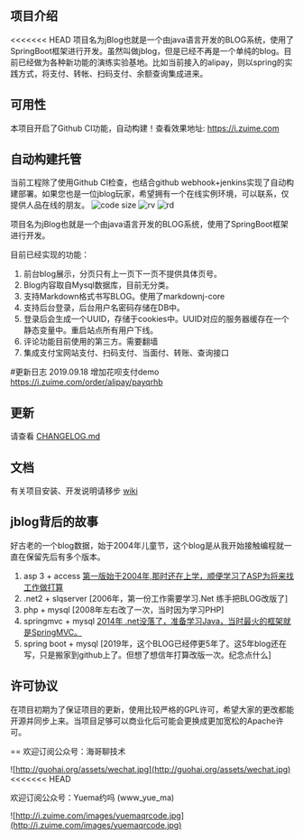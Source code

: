 ## 项目介绍
<<<<<<< HEAD
项目名为jBlog也就是一个由java语言开发的BLOG系统，使用了SpringBoot框架进行开发。虽然叫做jblog，但是已经不再是一个单纯的blog。目前已经做为各种新功能的演练实验基地。比如当前接入的alipay，则以spring的实践方式，将支付、转帐、扫码支付、余额查询集成进来。

## 可用性
本项目开启了Github CI功能，自动构建！查看效果地址: https://i.zuime.com

## 自动构建托管
当前工程除了使用Github CI检查，也结合github webhook+jenkins实现了自动构建部署。如果您也是一位jblog玩家，希望拥有一个在线实例环境，可以联系，仅提供人品在线的朋友。
![code size](https://img.shields.io/github/languages/code-size/guohai163/jblog.svg?style=flat-square&color=6699FF)
![rv](https://img.shields.io/github/release/guohai163/jblog.svg?style=flat-square&color=CC6666)
![rd](https://img.shields.io/github/release-date/guohai163/jblog.svg?style=flat-square&color=99CCFF)

项目名为jBlog也就是一个由java语言开发的BLOG系统，使用了SpringBoot框架进行开发。


目前已经实现的功能：

1. 前台blog展示，分页只有上一页下一页不提供具体页号。
2. Blog内容取自Mysql数据库，目前无分类。
3. 支持Markdown格式书写BLOG。使用了markdownj-core
4. 支持后台登录，后台用户名密码存储在DB中。
5. 登录后会生成一个UUID，存储于cookies中。UUID对应的服务器缓存在一个静态变量中。重启站点所有用户下线。
6. 评论功能目前使用的第三方。需要翻墙
7. 集成支付宝网站支付、扫码支付、当面付、转账、查询接口

#更新日志
2019.09.18 增加花呗支付demo https://i.zuime.com/order/alipay/payqrhb

## 更新

请查看 [CHANGELOG.md](/CHANGELOG.md)

## 文档

有关项目安装、开发说明请移步 [wiki](https://github.com/guohai163/jblog/wiki/)

## jblog背后的故事

好古老的一个blog数据，始于2004年儿童节，这个blog是从我开始接触编程就一直在保留先后有多个版本。

1. asp 3 + access [第一版始于2004年,那时还在上学，顺便学习了ASP为将来找工作做打算](http://jblog.guohai.org/2004/6/1/blog/)
2. .net2 + slqserver [2006年，第一份工作需要学习.Net 练手把BLOG改版了]
3. php + mysql [2008年左右改了一次，当时因为学习PHP]
4. springmvc + mysql [2014年 .net没落了，准备学习Java，当时最火的框架就是SpringMVC。](http://jblog.guohai.org/2014/6/29/markdown_learm/)
5. spring boot + mysql [2019年，这个BLOG已经停更5年了。这5年blog还在写，只是搬家到github上了。但想了想信年打算改版一次。纪念点什么]


## 许可协议

在项目初期为了保证项目的更新，使用比较严格的GPL许可，希望大家的更改都能开源并同步上来。当项目足够可以商业化后可能会更换成更加宽松的Apache许可。

==
欢迎订阅公众号：海哥聊技术

![http://guohai.org/assets/wechat.jpg](http://guohai.org/assets/wechat.jpg)
<<<<<<< HEAD

欢迎订阅公众号：Yuema约吗 (www_yue_ma)

![http://i.zuime.com/images/yuemaqrcode.jpg](http://i.zuime.com/images/yuemaqrcode.jpg)

